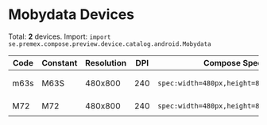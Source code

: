 # Mobydata Devices

Total: **2** devices. Import: `import se.premex.compose.preview.device.catalog.android.Mobydata`

| Code | Constant | Resolution | DPI | Compose Spec | Preview Usage |
|------|----------|------------|-----|-------------|---------------|
| m63s | M63S | 480x800 | 240 | `spec:width=480px,height=800px,dpi=240` | `@Preview(device = Mobydata.M63S)` |
| M72 | M72 | 480x800 | 240 | `spec:width=480px,height=800px,dpi=240` | `@Preview(device = Mobydata.M72)` |

<!-- Generated automatically. Do not edit manually. -->
